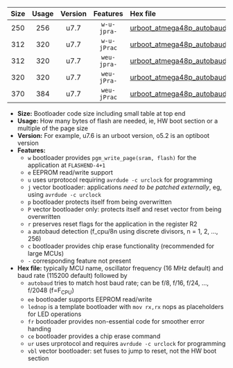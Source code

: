 |Size|Usage|Version|Features|Hex file|
|:-:|:-:|:-:|:-:|:--|
|250|256|u7.7|`w-u-jpra-`|[urboot_atmega48p_autobaud_lednop_ur_vbl.hex](https://raw.githubusercontent.com/stefanrueger/urboot.hex/main/mcus/atmega48p/autobaud/urboot_atmega48p_autobaud_lednop_ur_vbl.hex)|
|312|320|u7.7|`w-u-jPrac`|[urboot_atmega48p_autobaud_lednop_fr_ce_ur_vbl.hex](https://raw.githubusercontent.com/stefanrueger/urboot.hex/main/mcus/atmega48p/autobaud/urboot_atmega48p_autobaud_lednop_fr_ce_ur_vbl.hex)|
|312|320|u7.7|`weu-jpra-`|[urboot_atmega48p_autobaud_ee_lednop_ur_vbl.hex](https://raw.githubusercontent.com/stefanrueger/urboot.hex/main/mcus/atmega48p/autobaud/urboot_atmega48p_autobaud_ee_lednop_ur_vbl.hex)|
|320|320|u7.7|`weu-jPra-`|[urboot_atmega48p_autobaud_ee_ur_vbl.hex](https://raw.githubusercontent.com/stefanrueger/urboot.hex/main/mcus/atmega48p/autobaud/urboot_atmega48p_autobaud_ee_ur_vbl.hex)|
|370|384|u7.7|`weu-jPrac`|[urboot_atmega48p_autobaud_ee_lednop_fr_ce_ur_vbl.hex](https://raw.githubusercontent.com/stefanrueger/urboot.hex/main/mcus/atmega48p/autobaud/urboot_atmega48p_autobaud_ee_lednop_fr_ce_ur_vbl.hex)|

- **Size:** Bootloader code size including small table at top end
- **Usage:** How many bytes of flash are needed, ie, HW boot section or a multiple of the page size
- **Version:** For example, u7.6 is an urboot version, o5.2 is an optiboot version
- **Features:**
  + `w` bootloader provides `pgm_write_page(sram, flash)` for the application at `FLASHEND-4+1`
  + `e` EEPROM read/write support
  + `u` uses urprotocol requiring `avrdude -c urclock` for programming
  + `j` vector bootloader: applications *need to be patched externally*, eg, using `avrdude -c urclock`
  + `p` bootloader protects itself from being overwritten
  + `P` vector bootloader only: protects itself and reset vector from being overwritten
  + `r` preserves reset flags for the application in the register R2
  + `a` autobaud detection (f_cpu/8n using discrete divisors, n = 1, 2, ..., 256)
  + `c` bootloader provides chip erase functionality (recommended for large MCUs)
  + `-` corresponding feature not present
- **Hex file:** typically MCU name, oscillator frequency (16 MHz default) and baud rate (115200 default) followed by
  + `autobaud` tries to match host baud rate; can be f/8, f/16, f/24, ..., f/2048 (f=F<sub>CPU</sub>)
  + `ee` bootloader supports EEPROM read/write
  + `lednop` is a template bootloader with `mov rx,rx` nops as placeholders for LED operations
  + `fr` bootloader provides non-essential code for smoother error handing
  + `ce` bootloader provides a chip erase command
  + `ur` uses urprotocol and requires `avrdude -c urclock` for programming
  + `vbl` vector bootloader: set fuses to jump to reset, not the HW boot section

